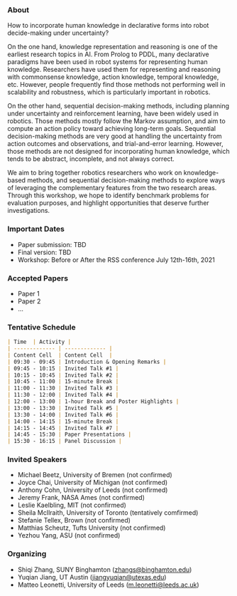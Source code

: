 ### About

How to incorporate human knowledge in declarative forms into robot decide-making under uncertainty? 

On the one hand, knowledge representation and reasoning is one of the earliest research topics in AI. From Prolog to PDDL, many declarative paradigms have been used in robot systems for representing human knowledge. Researchers have used them for representing and reasoning with commonsense knowledge, action knowledge, temporal knowledge, etc. However, people frequently find those methods not performing well in scalability and robustness, which is particularly important in robotics. 

On the other hand, sequential decision-making methods, including planning under uncertainty and reinforcement learning, have been widely used in robotics. Those methods mostly follow the Markov assumption, and aim to compute an action policy toward achieving long-term goals. Sequential decision-making methods are very good at handling the uncertainty from action outcomes and observations, and trial-and-error learning. However, those methods are not designed for incorporating human knowledge, which tends to be abstract, incomplete, and not always correct. 

We aim to bring together robotics researchers who work on knowledge-based methods, and sequential decision-making methods to explore ways of leveraging the complementary features from the two research areas. Through this workshop, we hope to identify benchmark problems for evaluation purposes, and highlight opportunities that deserve further investigations. 

### Important Dates

- Paper submission: TBD
- Final version: TBD
- Workshop: Before or After the RSS conference July 12th-16th, 2021

### Accepted Papers

- Paper 1
- Paper 2
- ...

### Tentative Schedule

```markdown
| Time  | Activity |
| ------------- | ------------- |
| Content Cell  | Content Cell  |
| 09:30 - 09:45 | Introduction & Opening Remarks | 
| 09:45 - 10:15 | Invited Talk #1 | 
| 10:15 - 10:45 | Invited Talk #2 | 
| 10:45 - 11:00 | 15-minute Break | 
| 11:00 - 11:30 | Invited Talk #3 | 
| 11:30 - 12:00 | Invited Talk #4 | 
| 12:00 - 13:00 | 1-hour Break and Poster Highlights | 
| 13:00 - 13:30 | Invited Talk #5 | 
| 13:30 - 14:00 | Invited Talk #6 | 
| 14:00 - 14:15 | 15-minute Break | 
| 14:15 - 14:45 | Invited Talk #7 | 
| 14:45 - 15:30 | Paper Presentations | 
| 15:30 - 16:15 | Panel Discussion | 

```

### Invited Speakers

- Michael Beetz, University of Bremen (not confirmed)
- Joyce Chai, University of Michigan (not confirmed)
- Anthony Cohn, University of Leeds (not confirmed)
- Jeremy Frank, NASA Ames (not confirmed)
- Leslie Kaelbling, MIT (not confirmed)
- Sheila McIlraith, University of Toronto (tentatively comfirmed)
- Stefanie Tellex, Brown (not confirmed)
- Matthias Scheutz, Tufts University (not confirmed)
- Yezhou Yang, ASU (not confirmed)

### Organizing 
- Shiqi Zhang, SUNY Binghamton (zhangs@binghamton.edu)
- Yuqian Jiang, UT Austin (jiangyuqian@utexas.edu)
- Matteo Leonetti, University of Leeds (m.leonetti@leeds.ac.uk)


